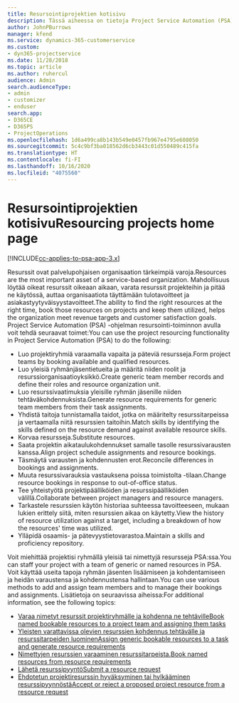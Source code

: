 ```yaml
---
title: Resursointiprojektien kotisivu
description: Tässä aiheessa on tietoja Project Service Automation (PSA) for Dynamics 365 -ohjelman resurssienhallintaominaisuuksista.
author: JohnPBurrows
manager: kfend
ms.service: dynamics-365-customerservice
ms.custom:
- dyn365-projectservice
ms.date: 11/28/2018
ms.topic: article
ms.author: ruhercul
audience: Admin
search.audienceType:
- admin
- customizer
- enduser
search.app:
- D365CE
- D365PS
- ProjectOperations
ms.openlocfilehash: 1d6a499ca8b143b549e0457fb967e4795e608050
ms.sourcegitcommit: 5c4c9bf3ba018562d6cb3443c01d550489c415fa
ms.translationtype: HT
ms.contentlocale: fi-FI
ms.lasthandoff: 10/16/2020
ms.locfileid: "4075560"
---
```

# <a name="resourcing-projects-home-page"></a><span data-ttu-id="aefc9-103">Resursointiprojektien kotisivu</span><span class="sxs-lookup"><span data-stu-id="aefc9-103">Resourcing projects home page</span></span>

[!INCLUDE[cc-applies-to-psa-app-3.x](../includes/cc-applies-to-psa-app-3x.md)]

<span data-ttu-id="aefc9-104">Resurssit ovat palvelupohjaisen organisaation tärkeimpiä varoja.</span><span class="sxs-lookup"><span data-stu-id="aefc9-104">Resources are the most important asset of a service-based organization.</span></span> <span data-ttu-id="aefc9-105">Mahdollisuus löytää oikeat resurssit oikeaan aikaan, varata resurssit projekteihin ja pitää ne käytössä, auttaa organisaatiota täyttämään tulotavoitteet ja asiakastyytyväisyystavoitteet.</span><span class="sxs-lookup"><span data-stu-id="aefc9-105">The ability to find the right resources at the right time, book those resources on projects and keep them utilized, helps the organization meet revenue targets and customer satisfaction goals.</span></span> <span data-ttu-id="aefc9-106">Project Service Automation (PSA) -ohjelman resursointi-toiminnon avulla voit tehdä seuraavat toimet:</span><span class="sxs-lookup"><span data-stu-id="aefc9-106">You can use the project resourcing functionality in Project Service Automation (PSA) to do the following:</span></span>

- <span data-ttu-id="aefc9-107">Luo projektiryhmiä varaamalla vapaita ja päteviä resursseja.</span><span class="sxs-lookup"><span data-stu-id="aefc9-107">Form project teams by booking available and qualified resources.</span></span>
- <span data-ttu-id="aefc9-108">Luo yleisiä ryhmänjäsentietueita ja määritä niiden roolit ja resurssiorganisaatioyksikkö.</span><span class="sxs-lookup"><span data-stu-id="aefc9-108">Create generic team member records and define their roles and resource organization unit.</span></span>
- <span data-ttu-id="aefc9-109">Luo resurssivaatimuksia yleisille ryhmän jäsenille niiden tehtäväkohdennuksista.</span><span class="sxs-lookup"><span data-stu-id="aefc9-109">Generate resource requirements for generic team members from their task assignments.</span></span>
- <span data-ttu-id="aefc9-110">Yhdistä taitoja tunnistamalla taidot, jotka on määritelty resurssitarpeissa ja vertaamalla niitä resurssien taitoihin.</span><span class="sxs-lookup"><span data-stu-id="aefc9-110">Match skills by identifying the skills defined on the resource demand against available resource skills.</span></span>
- <span data-ttu-id="aefc9-111">Korvaa resursseja.</span><span class="sxs-lookup"><span data-stu-id="aefc9-111">Substitute resources.</span></span>
- <span data-ttu-id="aefc9-112">Saata projektin aikataulukohdennukset samalle tasolle resurssivarausten kanssa.</span><span class="sxs-lookup"><span data-stu-id="aefc9-112">Align project schedule assignments and resource bookings.</span></span>
- <span data-ttu-id="aefc9-113">Täsmäytä varausten ja kohdennusten erot.</span><span class="sxs-lookup"><span data-stu-id="aefc9-113">Reconcile differences in bookings and assignments.</span></span>
- <span data-ttu-id="aefc9-114">Muuta resurssivarauksia vastauksena poissa toimistolta -tilaan.</span><span class="sxs-lookup"><span data-stu-id="aefc9-114">Change resource bookings in response to out-of-office status.</span></span>
- <span data-ttu-id="aefc9-115">Tee yhteistyötä projektipäälliköiden ja resurssipäälliköiden välillä.</span><span class="sxs-lookup"><span data-stu-id="aefc9-115">Collaborate between project managers and resource managers.</span></span>
- <span data-ttu-id="aefc9-116">Tarkastele resurssien käytön historiaa suhteessa tavoitteeseen, mukaan lukien erittely siitä, miten resurssien aikaa on käytetty.</span><span class="sxs-lookup"><span data-stu-id="aefc9-116">View the history of resource utilization against a target, including a breakdown of how the resources' time was utilized.</span></span>
- <span data-ttu-id="aefc9-117">Ylläpidä osaamis- ja pätevyystietovarastoa.</span><span class="sxs-lookup"><span data-stu-id="aefc9-117">Maintain a skills and proficiency repository.</span></span>


<span data-ttu-id="aefc9-118">Voit miehittää projektisi ryhmällä yleisiä tai nimettyjä resursseja PSA:ssa.</span><span class="sxs-lookup"><span data-stu-id="aefc9-118">You can staff your project with a team of generic or named resources in PSA.</span></span> <span data-ttu-id="aefc9-119">Voit käyttää useita tapoja ryhmän jäsenten lisäämiseen ja kohdentamiseen ja heidän varaustensa ja kohdennustensa hallintaan.</span><span class="sxs-lookup"><span data-stu-id="aefc9-119">You can use various methods to add and assign team members and to manage their bookings and assignments.</span></span> <span data-ttu-id="aefc9-120">Lisätietoja on seuraavissa aiheissa:</span><span class="sxs-lookup"><span data-stu-id="aefc9-120">For additional information, see the following topics:</span></span>

- [<span data-ttu-id="aefc9-121">Varaa nimetyt resurssit projektiryhmälle ja kohdenna ne tehtäville</span><span class="sxs-lookup"><span data-stu-id="aefc9-121">Book named bookable resources to a project team and assigning them tasks</span></span>](assign-named-bookable-resource.md)
- [<span data-ttu-id="aefc9-122">Yleisten varattavissa olevien resurssien kohdennus tehtävälle ja resurssitarpeiden luominen</span><span class="sxs-lookup"><span data-stu-id="aefc9-122">Assign generic bookable resources to a task and generate resource requirements</span></span>](assign-generic-bookable-resource.md)
- [<span data-ttu-id="aefc9-123">Nimettyjen resurssien varaaminen resurssitarpeista.</span><span class="sxs-lookup"><span data-stu-id="aefc9-123">Book named resources from resource requirements</span></span>](book-named-resource.md)
- [<span data-ttu-id="aefc9-124">Lähetä resurssipyyntö</span><span class="sxs-lookup"><span data-stu-id="aefc9-124">Submit a resource request</span></span>](submit-resource-request.md)
- [<span data-ttu-id="aefc9-125">Ehdotetun projektiresurssin hyväksyminen tai hylkääminen resurssipyynnöstä</span><span class="sxs-lookup"><span data-stu-id="aefc9-125">Accept or reject a proposed project resource from a resource request</span></span>](accept-reject-proposed-resource.md)
